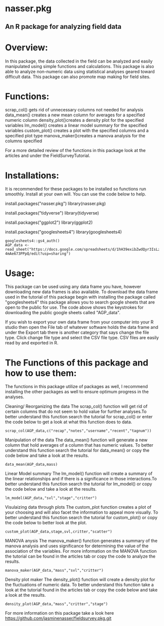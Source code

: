 # nasser.pkg

## An R package for analyzing field data

# Overview:

In this package, the data collected in the field can be analyzed and easily manipulated using simple functions and calculations. This package is also able to analyze non-numeric data using statistical analyses geared toward difficult data. This package can also promote map making for field sites.

# Functions:

scrap_col()   gets rid of unnecessary columns not needed for analysis
data_mean()   creates a new mean column for averages for a specified numeric column
density_plot()creates a density plot for the specified variables
lm_model()    creates a linear model summary for the specified variables
custom_plot() creates a plot with the specified columns and a specified plot type
manova_maker()creates a manova analysis for the columns specified

For a more detailed review of the functions in this package look at the articles and under the FieldSurveyTutorial. 

# Installations:
It is recommended for these packages to be installed so functions run smoothly. Install at your own will. You can use the code below to help. 

install.packages("nasser.pkg")
library(nasser.pkg)

install.packages("tidyverse")
library(tidyverse)

install.packages("ggplot2")
library(ggplot2)

install.packages("googlesheets4")
library(googlesheets4)

```{r}
googlesheets4::gs4_auth()
AGP_data <- read_sheet("https://docs.google.com/spreadsheets/d/1hH39exibZwdQyr3IsLzxBMXpfCz0qVN-4mAe673PPpQ/edit?usp=sharing")
```

# Usage:
This package can be used using any data frame you have, however downloading new data frames is also available. To download the data frame used in the tutorial of this package begin with installing the package called "googlesheets4" this package allows you to search google sheets that are open to the public for use. The code above shows the keystrokes for downloading the public google sheets called "AGP_data".

If you wish to export your own data frame from your computer into your R studio then open the File tab of whatever software holds the data frame and under the Export tab there is another category that says change the file type. Click change file type and select the CSV file type. CSV files are easily read by and exported in R. 

# The Functions of this package and how to use them:
The functions in this package utilize of packages as well, I recommend installing the other packages as well to ensure optimum progress in the analyses. 

Cleaning/ Reorganizing the data
The scrap_col() function will get rid of certain columns that do not seem to hold value for further analyses.To better understand this function search the tutorial for scrap_col() or enter the code below to get a look at what this function does to data.

```{r}
scrap_col(AGP_data,c("recap","notes","username","recent","tagnum"))
```

Manipulation of the data
The data_mean() function will generate a new column that hold averages of a column that has numeric values. To better understand this function search the tutorial for data_mean() or copy the code below and take a look at the results.

```{r}
data_mean(AGP_data,mass)
```

Linear Model summary 
The lm_model() function will create a summary of the linear relationships and if there is a significance in those interactions.To better understand this function search the tutorial for lm_model() or copy the code below and take a look at the results.

```{r}
lm_model(AGP_data,"svl","stage","critter")
```

Visulaizing data through plots
The custom_plot function creates a plot of your choosing and will also facet the information to appeal more visually. To better understand this function search the tutorial for custom_plot() or copy the code below to better look at the plot. 


```{r}
custom_plot(AGP_data,stage,svl,critter,"scatter")
```

MANOVA anysis 
The manova_maker() function generates a summary of the manova analysis and uses significance for determining the value of the association of the variables. For more information on the MANOVA function the tutorial can be found in the articles tab or copy the code to analyze the results.

```{r}
manova_maker(AGP_data,"mass","svl","critter")
```

Density plot maker 
The density_plot() function will create a density plot for the fluctuations of numeric data. To better understand this function take a look at the tutorial found in the articles tab or copy the code below and take a look at the results. 

```{r}
density_plot(AGP_data,"mass","critter","stage")
```

For more information on this package take a look here https://github.com/jasminenasser/fieldsurvey.pkg.git
